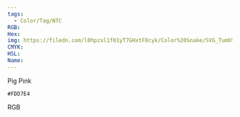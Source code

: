 ```yaml
---
tags:
  - Color/Tag/NTC
RGB:
Hex:
img: https://filedn.com/l0hpzxl1f01yT7GHxtF8cyk/Color%20Snake/SVG_Tumb%20Mass%20No%20Name/FDD7E4.svg
CMYK:
HSL:
Name:
---
```

Pig Pink
```palette
#FDD7E4
```
RGB

